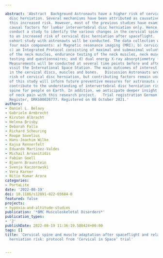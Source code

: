 ---
abstract: 'Abstract  Background Astronauts have a higher risk of cervical intervertebral
  disc herniation. Several mechanisms have been attributed as causative factors for
  this increased risk. However, most of the previous studies have examined potential
  causal factors for lumbar intervertebral disc herniation only. Hence, we aim to
  conduct a study to identify the various changes in the cervical spine that lead
  to an increased risk of cervical disc herniation after spaceflight.   Methods A
  cohort study with astronauts will be conducted. The data collection will involve
  four main components: a) Magnetic resonance imaging (MRI); b) cervical 3D kinematics;
  c) an Integrated Protocol consisting of maximal and submaximal voluntary contractions
  of the neck muscles, endurance testing of the neck muscles, neck muscle fatigue
  testing and questionnaires; and d) dual energy X-ray absorptiometry (DXA) examination.
  Measurements will be conducted at several time points before and after astronauts
  visit the International Space Station. The main outcomes of interest are adaptations
  in the cervical discs, muscles and bones.   Discussion Astronauts are at higher
  risk of cervical disc herniation, but contributing factors remain unclear. The results
  of this study will inform future preventive measures for astronauts and will also
  contribute to the understanding of intervertebral disc herniation risk in the cervical
  spine for people on Earth. In addition, we anticipate deeper insight into the aetiology
  of neck pain with this research project.   Trial registration German Clinical Trials
  Register, DRKS00026777. Registered on 08 October 2021.'
authors:
- Daniel L. Belavy
- Gabriele Armbrecht
- Kirsten Albracht
- Helena Brisby
- Deborah Falla
- Richard Scheuring
- Roope Sovelius
- Hans-Joachim Wilke
- Kajsa Rennerfelt
- Eduardo Martinez-Valdes
- Michail Arvanitidis
- Fabian Goell
- Bjoern Braunstein
- Svenja Kaczorowski
- Vera Karner
- Nitin Kumar Arora
categories:
- PortaLite
date: '2022-08-19'
doi: 10.1186/s12891-022-05684-0
featured: false
projects:
- hypoxia-and-altitude-studies
publication: '*BMC Musculoskeletal Disorders*'
publication_types:
- '2'
publishDate: 2022-08-19 11:36:19.580424+00:00
tags: []
title: 'Cervical spine and muscle adaptation after spaceflight and relationship to
  herniation risk: protocol from ‘Cervical in Space’ trial'

---
